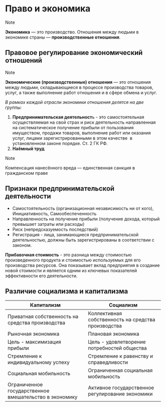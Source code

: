 # Право и экономика

> [!NOTE]
> **Экономика** — это производство. Отношения между людьми в экономике страны — **производственные отношения**.

## Правовое регулирование экономический отношений

> [!NOTE]
> **Экономические (производственные) отношения** — это отношения между людьми, складывающиеся в процессе производства товаров, услуг, а также выполнение работ отношения и в сфере обмена и услуг.

_В рамках каждой отрасли экономики отношения делятся на две группы:_

1. **Предпринимательская деятельност**ь - это самостоятельная осуществляемая на свой страх и риск деятельность направленная на систематическое получение прибыли от пользования имуществом, продажи товаров, выполнение работ или оказания услуг, лицами зарегистрированными в этом качестве  в установленном законе порядке. Ст. 2 ГК РФ.
2. **Наёмный труд**

> [!NOTE]
> Компенсация нанесённого вреда — единственная санкция в гражданском праве

## Признаки предпринимательской деятельности

- Самостоятельность (организационная независимость ни от кого), Инициативность, Самообеспеченность
- Направленность на получение прибыли (получение дохода, который превышает затраты или расходы)
- Риск (непредсказуемость последствий)
- Регистрация - лица, занимающиеся предпринимательской деятельностью, должны быть зарегистрированы в соответствии с законом.

**Прибавочная стоимость** - это разница между стоимостью произведенного продукта и стоимостью используемых для его производства ресурсов. Она показывает вклад предприятия в создание новой стоимости и является одним из ключевых показателей эффективности его деятельности.

## Различие социализма и капитализма

| **Капитализм** | **Социализм** |
| - | - |
| Приватная собственность на средства производства | Коллективная собственность на средства производства |
| Рыночная экономика | Плановая экономика |
| Цель - максимизация прибыли | Цель - удовлетворение потребностей общества |
| Стремление к индивидуальному успеху | Стремление к равенству и справедливости |
| Социальная мобильность | Ограниченная социальная мобильность |
| Ограниченное государственное вмешательство в экономику | Активное государственное регулирование экономики |
